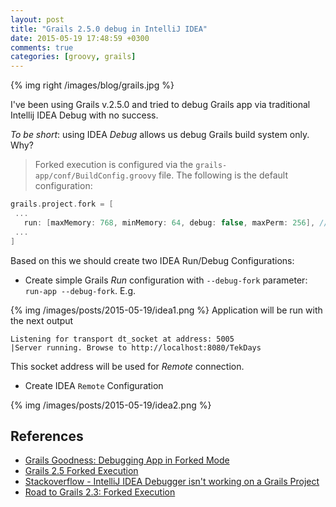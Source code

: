 ```yaml
---
layout: post
title: "Grails 2.5.0 debug in IntelliJ IDEA"
date: 2015-05-19 17:48:59 +0300
comments: true
categories: [groovy, grails]
---
```


{% img right /images/blog/grails.jpg %}

I've been using Grails v.2.5.0 and tried to debug Grails app via traditional Intellij IDEA Debug with no success.

*To be short*: using IDEA *Debug* allows us debug Grails build system only. Why?

> Forked execution is configured via the `grails-app/conf/BuildConfig.groovy` file. The following is the default configuration:
``` groovy
grails.project.fork = [
 ...
   run: [maxMemory: 768, minMemory: 64, debug: false, maxPerm: 256], // configure settings for the run-app JVM
 ...
]
```

Based on this we should create two IDEA Run/Debug Configurations:

- Create simple Grails *Run* configuration with `--debug-fork` parameter: `run-app --debug-fork`.
E.g.

{% img /images/posts/2015-05-19/idea1.png %}
Application will be run with the next output 
```
Listening for transport dt_socket at address: 5005
|Server running. Browse to http://localhost:8080/TekDays
``` 
This socket address will be used for *Remote* connection.

- Create IDEA `Remote` Configuration

{% img /images/posts/2015-05-19/idea2.png %}

## References
- [Grails Goodness: Debugging App in Forked Mode](http://mrhaki.blogspot.com/2013/12/grails-goodness-debugging-app-in-forked.html)
- [Grails 2.5 Forked Execution](http://grails.github.io/grails-doc/2.5.0/guide/single.html#forkedMode)
- [Stackoverflow - IntelliJ IDEA Debugger isn't working on a Grails Project](http://stackoverflow.com/questions/19247944/intellij-idea-debugger-isnt-working-on-a-grails-project)
- [Road to Grails 2.3: Forked Execution](http://grails.io/post/43484836985/road-to-grails-2-3-forked-execution)